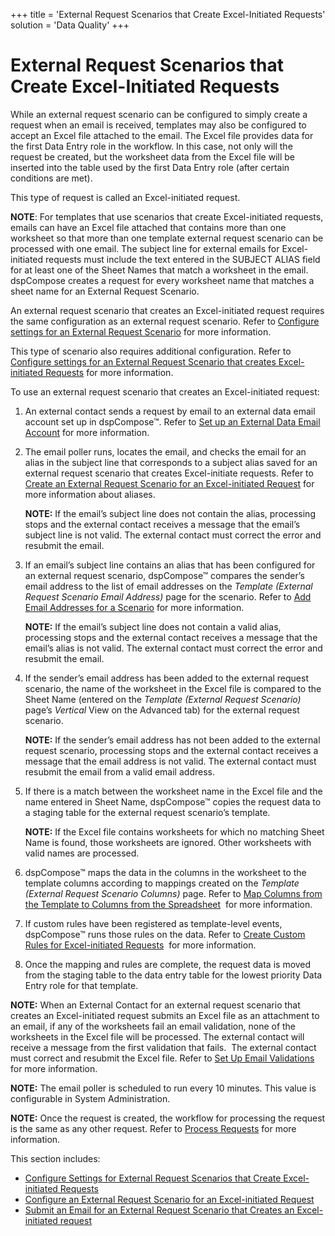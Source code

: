 +++
title = 'External Request Scenarios that Create Excel-Initiated Requests'
solution = 'Data Quality'
+++

# External Request Scenarios that Create Excel-Initiated Requests

While an external request scenario can be configured to simply create a
request when an email is received, templates may also be configured to
accept an Excel file attached to the email. The Excel file provides data
for the first Data Entry role in the workflow. In this case, not only
will the request be created, but the worksheet data from the Excel file
will be inserted into the table used by the first Data Entry role (after
certain conditions are met).

This type of request is called an Excel-initiated request.

<span style="font-weight: bold;">NOTE</span>: For templates that use
scenarios that create Excel-initiated requests, emails can have an Excel
file attached that contains more than one worksheet so that more than
one template external request scenario can be processed with one email.
The subject line for external emails for Excel-initiated requests must
include the text entered in the SUBJECT ALIAS field for at least one of
the Sheet Names that match a worksheet in the email. dspCompose creates
a request for every worksheet name that matches a sheet name for an
External Request Scenario.

An external request scenario that creates an Excel-initiated request
requires the same configuration as an external request scenario. Refer
to [Configure settings for an External Request
Scenario](Configure_Settings_External_Rqst_Scenarios_that_Create_Excel)
for more information.

This type of scenario also requires additional configuration. Refer to
[Configure settings for an External Request Scenario that creates
Excel-initiated
Requests](Configure_Settings_External_Rqst_Scenarios_that_Create_Excel)
for more information.

To use an external request scenario that creates an Excel-initiated
request:

1.  An external contact sends a request by email to an external data
    email account set up in dspCompose™. Refer to [Set up an External
    Data Email
    Account](../Config/Set_up_an_External_Data_Email_Account) for
    more information.

2.  The email poller runs, locates the email, and checks the email for
    an alias in the subject line that corresponds to a subject alias
    saved for an external request scenario that creates Excel-initiate
    requests. Refer to [Create an External Request Scenario for an
    Excel-initiated
    Request](Create_an_External_Request_Scenario_for_an_Excel_Initiated_Requestel)
    for more information about aliases.
    
    **NOTE:** If the email’s subject line does not contain the alias,
    processing stops and the external contact receives a message that
    the email’s subject line is not valid. The external contact must
    correct the error and resubmit the email.

3.  If an email’s subject line contains an alias that has been
    configured for an external request scenario, dspCompose™ compares
    the sender’s email address to the list of email addresses on the
    *Template (External Request Scenario Email Address)* page for the
    scenario. Refer to [Add Email Addresses for a
    Scenario](Add_Email_Addresses_for_a_Scenario) for more
    information.
    
    **NOTE:** If the email’s subject line does not contain a valid
    alias, processing stops and the external contact receives a message
    that the email’s alias is not valid. The external contact must
    correct the error and resubmit the email.

4.  If the sender’s email address has been added to the external request
    scenario, the name of the worksheet in the Excel file is compared to
    the Sheet Name (entered on the *Template (External Request
    Scenario)* page’s *Vertical* View on the Advanced tab) for the
    external request scenario.
    
    **NOTE:** If the sender’s email address has not been added to the
    external request scenario, processing stops and the external contact
    receives a message that the email address is not valid. The external
    contact must resubmit the email from a valid email address.

5.  If there is a match between the worksheet name in the Excel file and
    the name entered in Sheet Name, dspCompose™ copies the request data
    to a staging table for the external request scenario’s template.
    
    **NOTE:** If the Excel file contains worksheets for which no
    matching Sheet Name is found, those worksheets are ignored. Other
    worksheets with valid names are processed.

6.  dspCompose™ maps the data in the columns in the worksheet to the
    template columns according to mappings created on the *Template
    (External Request Scenario Columns)* page. Refer to [Map Columns
    from the Template to Columns from the
    Spreadsheet](../../../Migration/Map/Use_Cases/Map_Columns_Template_to_Sprdsht)
     for more information.

7.  If custom rules have been registered as template-level events,
    dspCompose™ runs those rules on the data. Refer to [Create Custom
    Rules for Excel-initiated
    Requests](Create_Custom_Rules_for_Excel_Initiated_Requests)  for
    more information.

8.  Once the mapping and rules are complete, the request data is moved
    from the staging table to the data entry table for the lowest
    priority Data Entry role for that template.

**NOTE:** When an External Contact for an external request scenario that
creates an Excel-initiated request submits an Excel file as an
attachment to an email, if any of the worksheets fail an email
validation, none of the worksheets in the Excel file will be processed.
The external contact will receive a message from the first validation
that fails.<span> </span> The external contact must correct and resubmit
the Excel file. Refer to [Set Up Email
Validations](Set_up_Email_Validations) for more information.

**NOTE:** The email poller is scheduled to run every 10 minutes. This
value is configurable in System Administration.

**NOTE:** Once the request is created, the workflow for processing the
request is the same as any other request. Refer to [Process
Requests](Process_Requests) for more information.

This section includes:

  - [Configure Settings for External Request Scenarios that Create
    Excel-initiated
    Requests](Configure_Settings_External_Rqst_Scenarios_that_Create_Excel)
  - [Configure an External Request Scenario for an Excel-initiated
    Request](Configure_External_Rqst_Scenario_for_Excel_Initiated_Request)
  - [Submit an Email for an External Request Scenario that Creates an
    Excel-initiated request](Submit_Email_External_Reqst_Scenario)

